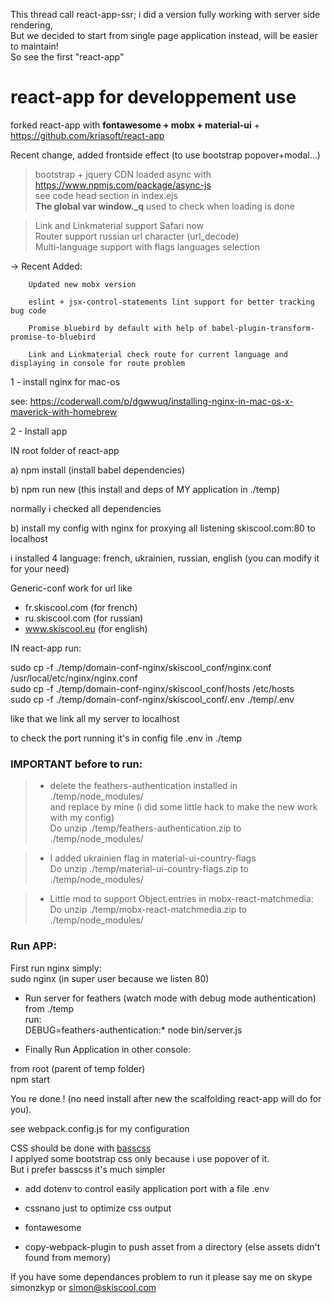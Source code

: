 This thread call react-app-ssr; i did a version fully working with server side rendering,  
But we decided to start from single page application instead, will be easier to maintain!  
So see the first "react-app"  

# react-app for developpement use

forked react-app  with **fontawesome + mobx + material-ui** + https://github.com/kriasoft/react-app

Recent change, added frontside effect (to use bootstrap popover+modal...)

>bootstrap + jquery CDN loaded async with https://www.npmjs.com/package/async-js  
see code head section in index.ejs  
**The global var window.\_q** used to check when loading is done  

> Link and Linkmaterial support Safari now  
> Router support russian url character (url_decode)  
> Multi-language support with flags languages selection  

 -> Recent Added: 

        Updated new mobx version 
        
        eslint + jsx-control-statements lint support for better tracking bug code    
           
        Promise bluebird by default with help of babel-plugin-transform-promise-to-bluebird
        
        Link and Linkmaterial check route for current language and displaying in console for route problem


1 - install nginx for mac-os

see:
https://coderwall.com/p/dgwwuq/installing-nginx-in-mac-os-x-maverick-with-homebrew


2 - Install app 


IN root folder of react-app

a) npm install (install babel dependencies)

b) npm run new (this install and deps of MY application in ./temp)

normally i checked all dependencies

b) install my config with nginx for proxying all listening skiscool.com:80 to localhost

i installed 4 language: french, ukrainien, russian, english (you can modify it for your need)

Generic-conf work for url like 

* fr.skiscool.com (for french)
* ru.skiscool.com (for russian)
* www.skiscool.eu (for english)


IN react-app run:

sudo cp -f ./temp/domain-conf-nginx/skiscool_conf/nginx.conf /usr/local/etc/nginx/nginx.conf  
sudo cp -f ./temp/domain-conf-nginx/skiscool_conf/hosts /etc/hosts  
sudo cp -f ./temp/domain-conf-nginx/skiscool_conf/.env ./temp/.env  

like that we link all my server to localhost 

to check the port running it's in config file .env in ./temp


### IMPORTANT before to run:

>* delete the feathers-authentication installed in ./temp/node_modules/  
and replace by mine (i did some little hack to make the new work with my config)  
> Do unzip ./temp/feathers-authentication.zip to ./temp/node_modules/  

>* I added ukrainien flag in material-ui-country-flags  
> Do unzip ./temp/material-ui-country-flags.zip to ./temp/node_modules/  

>* Little mod to support Object.entries in mobx-react-matchmedia:  
> Do unzip ./temp/mobx-react-matchmedia.zip to ./temp/node_modules/


### Run APP:

First run nginx simply:  
sudo nginx (in super user because we listen 80)  

* Run server for feathers (watch mode with debug mode authentication)  
from ./temp  
run:  
DEBUG=feathers-authentication:* node bin/server.js  

* Finally Run Application in other console: 

from root (parent of temp folder)  
npm start  

You re done ! (no need install after new the scalfolding react-app will do for you).

see webpack.config.js for my configuration

CSS should be done with [basscss](http://www.basscss.com)  
I applyed some bootstrap css only because i use popover of it.   
But i prefer basscss it's much simpler  

* add dotenv to control easily application port with a file .env

* cssnano just to optimize css output 

* fontawesome

* copy-webpack-plugin to push asset from a directory (else assets didn't found from memory)

If you have some dependances problem to run it please say me 
on skype simonzkyp or simon@skiscool.com

